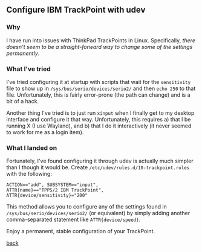 ## Configure IBM TrackPoint with udev

### Why

I have run into issues with ThinkPad TrackPoints in Linux. Specifically, _there
doesn't seem to be a straight-forward way to change some of the settings
permanently_.

### What I've tried

I've tried configuring it at startup with scripts that wait for the
`sensitivity` file to show up in `/sys/bus/serio/devices/serio2/` and then `echo
250` to that file. Unfortunately, this is fairly error-prone (the path can
change) and is a bit of a hack.

Another thing I've tried is to just run `xinput` when I finally get to my
desktop interface and configure it that way. Unfortunately, this requires a)
that I be running X (I use Wayland), and b) that I do it interactively (it never
seemed to work for me as a login item).

### What I landed on

Fortunately, I've found configuring it through udev is actually much simpler
than I though it would be. Create `/etc/udev/rules.d/10-trackpoint.rules` with
the following:

```
ACTION=="add", SUBSYSTEM=="input",
ATTR{name}=="TPPS/2 IBM TrackPoint",
ATTR{device/sensitivity}="200"
```

This method allows you to configure any of the settings found in
`/sys/bus/serio/devices/serio2/` (or equivalent) by simply adding another
comma-separated statement like `ATTR{device/speed}`.

Enjoy a permanent, stable configuration of your TrackPoint.

[back](../../README.md)

